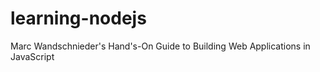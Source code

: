 learning-nodejs
===============

Marc Wandschnieder's Hand's-On Guide to Building Web Applications in JavaScript
